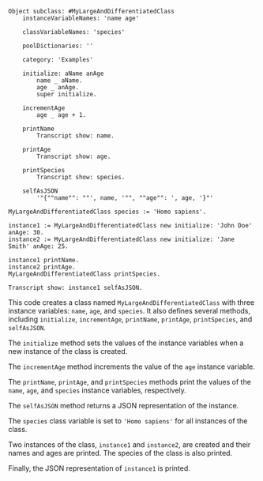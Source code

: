 ```smalltalk
Object subclass: #MyLargeAndDifferentiatedClass
    instanceVariableNames: 'name age'

    classVariableNames: 'species'

    poolDictionaries: ''

    category: 'Examples'

    initialize: aName anAge
        name _ aName.
        age _ anAge.
        super initialize.

    incrementAge
        age _ age + 1.

    printName
        Transcript show: name.

    printAge
        Transcript show: age.

    printSpecies
        Transcript show: species.

    selfAsJSON
        '"{""name"": ""', name, '"", ""age"": ', age, '}"'

MyLargeAndDifferentiatedClass species := 'Homo sapiens'.

instance1 := MyLargeAndDifferentiatedClass new initialize: 'John Doe' anAge: 30.
instance2 := MyLargeAndDifferentiatedClass new initialize: 'Jane Smith' anAge: 25.

instance1 printName.
instance2 printAge.
MyLargeAndDifferentiatedClass printSpecies.

Transcript show: instance1 selfAsJSON.
```

This code creates a class named `MyLargeAndDifferentiatedClass` with three instance variables: `name`, `age`, and `species`. It also defines several methods, including `initialize`, `incrementAge`, `printName`, `printAge`, `printSpecies`, and `selfAsJSON`.

The `initialize` method sets the values of the instance variables when a new instance of the class is created.

The `incrementAge` method increments the value of the `age` instance variable.

The `printName`, `printAge`, and `printSpecies` methods print the values of the `name`, `age`, and `species` instance variables, respectively.

The `selfAsJSON` method returns a JSON representation of the instance.

The `species` class variable is set to `'Homo sapiens'` for all instances of the class.

Two instances of the class, `instance1` and `instance2`, are created and their names and ages are printed. The species of the class is also printed.

Finally, the JSON representation of `instance1` is printed.
